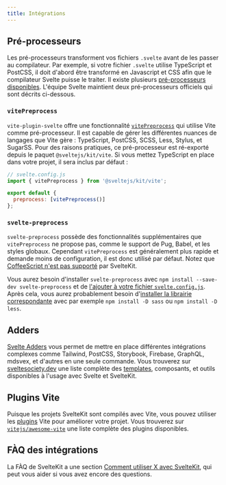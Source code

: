 ```yaml
---
title: Intégrations
---
```


## Pré-processeurs

Les pré-processeurs transforment vos fichiers `.svelte` avant de les passer au compilateur. Par exemple, si votre fichier `.svelte` utilise TypeScript et PostCSS, il doit d'abord être transformé en Javascript et CSS afin que le compilateur Svelte puisse le traiter. Il existe plusieurs [pré-processeurs disponibles](https://sveltesociety.dev/tools#preprocessors). L'équipe Svelte maintient deux pré-processeurs officiels qui sont décrits ci-dessous.

### `vitePreprocess`

`vite-plugin-svelte` offre une fonctionnalité [`vitePreprocess`](https://github.com/sveltejs/vite-plugin-svelte/blob/main/docs/preprocess.md) qui utilise Vite comme pré-processeur. Il est capable de gérer les différentes nuances de langages que Vite gère : TypeScript, PostCSS, SCSS, Less, Stylus, et SugarSS. Pour des raisons pratiques, ce pré-processeur est ré-exporté depuis le paquet `@sveltejs/kit/vite`. Si vous mettez TypeScript en place dans votre projet, il sera inclus par défaut :

```js
// svelte.config.js
import { vitePreprocess } from '@sveltejs/kit/vite';

export default {
  preprocess: [vitePreprocess()]
};
```

### `svelte-preprocess`

`svelte-preprocess` possède des fonctionnalités supplémentaires que `vitePreprocess` ne propose pas, comme le support de Pug, Babel, et les styles globaux. Cependant `vitePreprocess` est généralement plus rapide et demande moins de configuration, il est donc utilisé par défaut. Notez que [CoffeeScript n'est pas supporté](https://github.com/sveltejs/kit/issues/2920#issuecomment-996469815) par SvelteKit.

Vous aurez besoin d'installer `svelte-preprocess` avec `npm install --save-dev svelte-preprocess` et de [l'ajouter à votre fichier `svelte.config.js`](https://github.com/sveltejs/svelte-preprocess/blob/main/docs/usage.md#with-svelte-config). Après cela, vous aurez probablement besoin d'[installer la librairie correspondante](https://github.com/sveltejs/svelte-preprocess/blob/main/docs/getting-started.md) avec par exemple `npm install -D sass` ou `npm install -D less`.

## Adders

[Svelte Adders](https://sveltesociety.dev/templates#adders) vous permet de mettre en place différentes intégrations complexes comme Tailwind, PostCSS, Storybook, Firebase, GraphQL, mdsvex, et d'autres en une seule commande. Vous trouverez sur [sveltesociety.dev](https://sveltesociety.dev/) une liste complète des <span class='vo'>[templates](PUBLIC_SVELTE_SITE_URL/docs/development#template)</span>, composants, et outils disponibles à l'usage avec Svelte et SvelteKit.

## Plugins Vite

Puisque les projets SvelteKit sont compilés avec Vite, vous pouvez utiliser les <span class='vo'>[plugins](PUBLIC_SVELTE_SITE_URL/docs/development#plugin)</span> Vite pour améliorer votre projet. Vous trouverez sur [`vitejs/awesome-vite`](https://github.com/vitejs/awesome-vite) une liste complète des plugins disponibles.

## FÀQ des intégrations

La FÀQ de SvelteKit a une section [Comment utiliser X avec SvelteKit](./faq#comment-utiliser-x-avec-sveltekit), qui peut vous aider si vous avez encore des questions.
